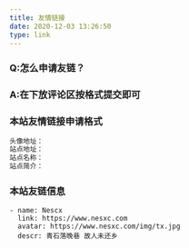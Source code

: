 ```yaml
---
title: 友情链接
date: 2020-12-03 13:26:50
type: link
---
```

### Q:怎么申请友链？
### A:在下放评论区按格式提交即可



### 本站友情链接申请格式
```powershell
头像地址：
站点地址：
站点名称：
站点简介：
```
### 本站友链信息
    - name: Nescx
      link: https://www.nesxc.com
      avatar: https://www.nesxc.com/img/tx.jpg
      descr: 青石落晚巷 故人未还乡